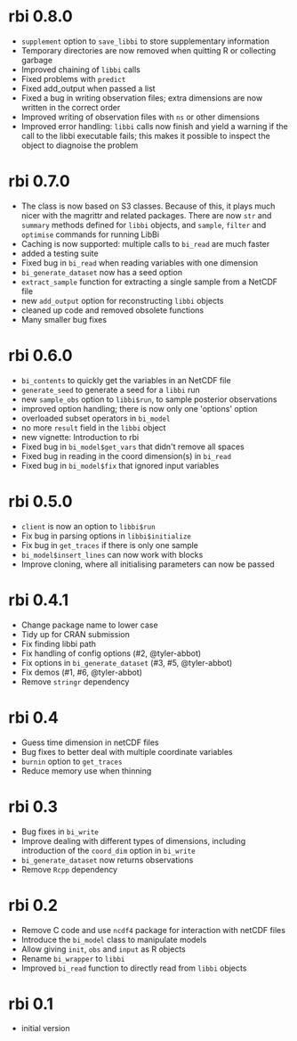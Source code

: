 # rbi 0.8.0

* `supplement` option to `save_libbi` to store supplementary information
* Temporary directories are now removed when quitting R or collecting garbage
* Improved chaining of `libbi` calls
* Fixed problems with `predict`
* Fixed add_output when passed a list
* Fixed a bug in writing observation files; extra dimensions are now written in the correct order
* Improved writing of observation files with `ns` or other dimensions
* Improved error handling: `libbi` calls now finish and yield a warning if the call to the libbi executable fails; this makes it possible to inspect the object to diagnoise the problem

# rbi 0.7.0

* The class is now based on S3 classes. Because of this, it plays much nicer with the magrittr and related packages. There are now `str` and `summary` methods defined for `libbi` objects, and `sample`, `filter` and `optimise` commands for running LibBi
* Caching is now supported: multiple calls to `bi_read` are much faster
* added a testing suite
* Fixed bug in `bi_read` when reading variables with one dimension
* `bi_generate_dataset` now has a seed option
* `extract_sample` function for extracting a single sample from a NetCDF file
* new `add_output` option for reconstructing `libbi` objects
* cleaned up code and removed obsolete functions
* Many smaller bug fixes

# rbi 0.6.0

* `bi_contents` to quickly get the variables in an NetCDF file
* `generate_seed` to generate a seed for a `libbi` run
* new `sample_obs` option to `libbi$run`, to sample posterior observations
* improved option handling; there is now only one 'options' option
* overloaded subset operators in `bi_model`
* no more `result` field in the `libbi` object
* new vignette: Introduction to rbi
* Fixed bug in `bi_model$get_vars` that didn't remove all spaces
* Fixed bug in reading in the coord dimension(s) in `bi_read`
* Fixed bug in `bi_model$fix` that ignored input variables

# rbi 0.5.0

* `client` is now an option to `libbi$run`
* Fix bug in parsing options in `libbi$initialize`
* Fix bug in `get_traces` if there is only one sample
* `bi_model$insert_lines` can now work with blocks
* Improve cloning, where all initialising parameters can now be passed

# rbi 0.4.1

* Change package name to lower case
* Tidy up for CRAN submission
* Fix finding libbi path
* Fix handling of config options (#2, @tyler-abbot)
* Fix options in `bi_generate_dataset` (#3, #5, @tyler-abbot)
* Fix demos (#1, #6, @tyler-abbot)
* Remove `stringr` dependency

# rbi 0.4

* Guess time dimension in netCDF files
* Bug fixes to better deal with multiple coordinate variables
* `burnin` option to `get_traces`
* Reduce memory use when thinning

# rbi 0.3

* Bug fixes in `bi_write`
* Improve dealing with different types of dimensions, including introduction of the `coord_dim` option in `bi_write`
* `bi_generate_dataset` now returns observations
* Remove `Rcpp` dependency

# rbi 0.2

* Remove C code and use `ncdf4` package for interaction with netCDF files
* Introduce the `bi_model` class to manipulate models
* Allow giving `init`, `obs` and `input` as R objects
* Rename `bi_wrapper` to `libbi`
* Improved `bi_read` function to directly read from `libbi` objects

# rbi 0.1

* initial version
